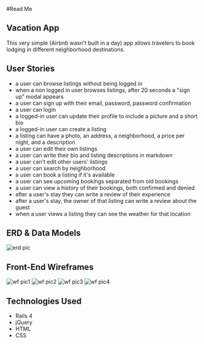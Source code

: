 #Read Me

## Vacation App
This very simple (Airbnb wasn't built in a day) app allows travelers to book lodging in different neighborhood destinations.

## User Stories
- a user can browse listings without being logged in
- when a non logged in user browses listings, after 20 seconds a "sign up" modal appears
- a user can sign up with their email, password, password confirmation
- a user can login
- a logged-in user can update their profile to include a picture and a short bio
- a logged-in user can create a listing
- a listing can have a photo, an address, a neighborhood, a price per night, and a description
- a user can edit their own listings
- a user can write their bio and listing descriptions in markdown
- a user can't edit other users' listings
- a user can search by neighborhood
- a user can book a listing if it's available
- a user can see upcoming bookings separated from old bookings
- a user can view a history of their bookings, both confirmed and denied
- after a user's stay they can write a review of their experience
- after a user's stay, the owner of that listing can write a review about the guest
- when a user views a listing they can see the weather for that location

## ERD & Data Models
![erd pic](/images/ERD.jpg)

## Front-End Wireframes
![wf pic1](/images/wf_one.jpg)
![wf pic2](/images/wf_two.jpg)
![wf pic3](/images/wf_three.jpg)
![wf pic4](/images/wf_four.jpg)

## Technologies Used
- Rails 4
- jQuery
- HTML
- CSS
